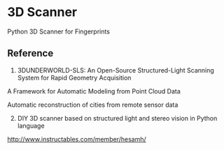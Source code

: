 # 3D Scanner
Python 3D Scanner for Fingerprints

## Reference

1. 3DUNDERWORLD-SLS: An Open-Source Structured-Light Scanning System for Rapid Geometry Acquisition

A Framework for Automatic Modeling from Point Cloud Data

Automatic reconstruction of cities from remote sensor data

2. DIY 3D scanner based on structured light and stereo vision in Python language

http://www.instructables.com/member/hesamh/
